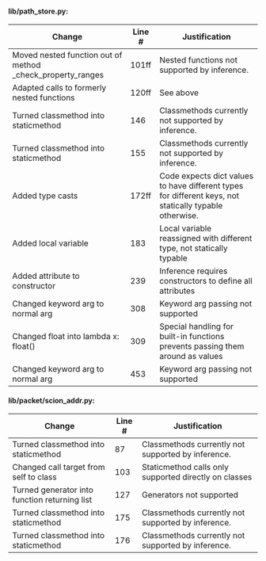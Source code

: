 #### lib/path_store.py:

| Change | Line # | Justification |
|--------|--------|---------------|
| Moved nested function out of method _check_property_ranges | 101ff | Nested functions not supported by inference. |
| Adapted calls to formerly nested functions | 120ff | See above |
| Turned classmethod into staticmethod | 146 | Classmethods currently not supported by inference. |
| Turned classmethod into staticmethod | 155 | Classmethods currently not supported by inference. |
| Added type casts | 172ff | Code expects dict values to have different types for different keys, not statically typable otherwise. |
| Added local variable | 183 | Local variable reassigned with different type, not statically typable | 
| Added attribute to constructor | 239 | Inference requires constructors to define all attributes | 
| Changed keyword arg to normal arg | 308 | Keyword arg passing not supported | 
| Changed float into lambda x: float() | 309 | Special handling for built-in functions prevents passing them around as values | 
| Changed keyword arg to normal arg | 453 | Keyword arg passing not supported |


#### lib/packet/scion_addr.py:

| Change | Line # | Justification |
|--------|--------|---------------|
| Turned classmethod into staticmethod | 87 | Classmethods currently not supported by inference. |
| Changed call target from self to class | 103 | Staticmethod calls only supported directly on classes | 
| Turned generator into function returning list | 127 | Generators not supported |
| Turned classmethod into staticmethod | 175 | Classmethods currently not supported by inference. |
| Turned classmethod into staticmethod | 176 | Classmethods currently not supported by inference. |
